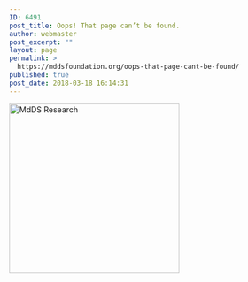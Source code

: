 ```yaml
---
ID: 6491
post_title: Oops! That page can’t be found.
author: webmaster
post_excerpt: ""
layout: page
permalink: >
  https://mddsfoundation.org/oops-that-page-cant-be-found/
published: true
post_date: 2018-03-18 16:14:31
---
```

<img class="alignleft wp-image-4174" src="https://mddsfoundation.org/wp-content/uploads/2017/06/learn-icon.svg" alt="MdDS Research" width="307" height="307" />